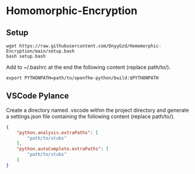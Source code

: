 # Homomorphic-Encryption

## Setup

```shell
wget https://raw.githubusercontent.com/DnyyGzd/Homomorphic-Encryption/main/setup.bash
bash setup.bash
```

Add to ~/.bashrc at the end the following content (replace path/to/).
```
export PYTHONPATH=path/to/openfhe-python/build:$PYTHONPATH
```

## VSCode Pylance

Create a directory named .vscode within the project directory and generate a settings.json file containing the following content  (replace path/to/).
```json
{
    "python.analysis.extraPaths": [
        "path/to/stubs"
    ],
    "python.autoComplete.extraPaths": [
        "path/to/stubs"
    ]
}
```
